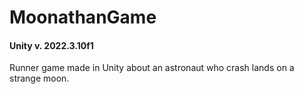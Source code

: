# MoonathanGame
#### Unity v. 2022.3.10f1
Runner game made in Unity about an astronaut who crash lands on a strange moon. 
